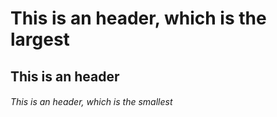 # This is an  header, which is the largest
## This is an header
###### This is an  header, which is the smallest
